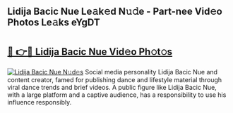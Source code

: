 ## Lidija Bacic Nue Le𝚊k𝚎d N𝚞𝚍e - Part-nee Vid𝚎o Photos Le𝚊ks eYgDT

# <h2><a href="http://fbau4rk.evod.top/?m=Lidija+Bacic+Nue">🔗 👉🔴 Lidija Bacic Nue Vid𝚎o Ph𝚘t𝚘s</a></h2>

[![Lidija Bacic Nue N𝚞d𝚎s](https://i.imgur.com/8V9OHl7.gif)](http://fbau4rk.evod.top/?m=Lidija+Bacic+Nue)
Social media personality Lidija Bacic Nue and content creator, famed for publishing dance and lifestyle material through viral dance trends and brief videos. A public figure like Lidija Bacic Nue, with a large platform and a captive audience, has a responsibility to use his influence responsibly. 
